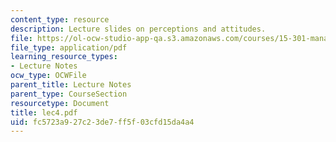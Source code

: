 ```yaml
---
content_type: resource
description: Lecture slides on perceptions and attitudes.
file: https://ol-ocw-studio-app-qa.s3.amazonaws.com/courses/15-301-managerial-psychology-fall-2006/fc5723a927c23de7ff5f03cfd15da4a4_lec4.pdf
file_type: application/pdf
learning_resource_types:
- Lecture Notes
ocw_type: OCWFile
parent_title: Lecture Notes
parent_type: CourseSection
resourcetype: Document
title: lec4.pdf
uid: fc5723a9-27c2-3de7-ff5f-03cfd15da4a4
---
```

